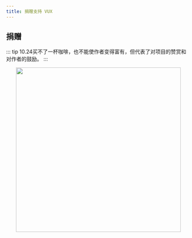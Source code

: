 ```yaml
---
title: 捐赠支持 VUX
---
```



## 捐赠

::: tip
10.24买不了一杯咖啡，也不能使作者变得富有，但代表了对项目的赞赏和对作者的鼓励。
:::

<p align="center">
  <img src="https://o3e85j0cv.qnssl.com/static/wechat_pay_10_24.jpg?821d3eb" width="450">
</p>